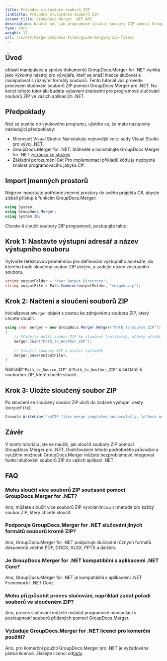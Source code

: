 ```yaml
---
title: Průvodce slučováním souborů ZIP
linktitle: Průvodce slučováním souborů ZIP
second_title: GroupDocs.Merger .NET API
description: Naučte se, jak programově sloučit soubory ZIP pomocí GroupDocs.Merger for .NET. Tento tutoriál poskytuje podrobnou příručku pro vývojáře.
type: docs
weight: 12
url: /cs/net/merge-compress-files/guide-merging-zip-files/
---
```

## Úvod
oblasti manipulace a správy dokumentů GroupDocs.Merger for .NET vyniká jako výkonný nástroj pro vývojáře, kteří se snaží hladce slučovat a manipulovat s různými formáty souborů. Tento tutoriál vás provede procesem slučování souborů ZIP pomocí GroupDocs.Merger pro .NET. Na konci tohoto tutoriálu budete vybaveni znalostmi pro programové slučování souborů ZIP ve vašich aplikacích .NET.
## Předpoklady
Než se pustíte do výukového programu, ujistěte se, že máte nastaveny následující předpoklady:
- Microsoft Visual Studio: Nainstalujte nejnovější verzi sady Visual Studio pro vývoj .NET.
-  GroupDocs.Merger for .NET: Stáhněte a nainstalujte GroupDocs.Merger for .NET z[stránka ke stažení](https://releases.groupdocs.com/merger/net/).
- Základní porozumění C#: Pro implementaci příkladů kódu je nezbytná znalost programovacího jazyka C#.

## Import jmenných prostorů
Nejprve importujte potřebné jmenné prostory do svého projektu C#, abyste získali přístup k funkcím GroupDocs.Merger:
```csharp
using System; 
using GroupDocs.Merger;
using System.IO;
```

Chcete-li sloučit soubory ZIP programově, postupujte takto:
## Krok 1: Nastavte výstupní adresář a název výstupního souboru
Vytvořte řetězcovou proměnnou pro definování výstupního adresáře, do kterého bude sloučený soubor ZIP uložen, a zadejte název výstupního souboru.
```csharp
string outputFolder = "Your Output Directory";
string outputFile = Path.Combine(outputFolder, "merged.zip");
```
## Krok 2: Načtení a sloučení souborů ZIP
 Inicializovat a`Merger` objekt s cestou ke zdrojovému souboru ZIP, který chcete sloučit.
```csharp
using (var merger = new GroupDocs.Merger.Merger("Path_to_Source_ZIP"))
{
    // Přidejte další soubor ZIP ke sloučení (volitelné, můžete přidat více)
    merger.Join("Path_to_Another_ZIP");
    
    // Sloučit soubory ZIP a uložit výsledek
    merger.Save(outputFile);
}
```
 Nahradit`"Path_to_Source_ZIP"` a`"Path_to_Another_ZIP"` s cestami k souborům ZIP, které chcete sloučit.
## Krok 3: Uložte sloučený soubor ZIP
Po sloučení se sloučený soubor ZIP uloží do zadané výstupní cesty (`outputFile`).
```csharp
Console.WriteLine("\nZIP files merge completed successfully. \nCheck output in {0}", outputFolder);
```

## Závěr
V tomto tutoriálu jste se naučili, jak sloučit soubory ZIP pomocí GroupDocs.Merger pro .NET. Dodržováním tohoto podrobného průvodce a využitím možností GroupDocs.Merger můžete bezproblémově integrovat funkci slučování souborů ZIP do vašich aplikací .NET.

## FAQ
### Mohu sloučit více souborů ZIP současně pomocí GroupDocs.Merger for .NET?
 Ano, můžete sloučit více souborů ZIP vyvoláním`Join()`metoda pro každý soubor ZIP, který chcete sloučit.
### Podporuje GroupDocs.Merger for .NET slučování jiných formátů souborů kromě ZIP?
Ano, GroupDocs.Merger for .NET podporuje slučování různých formátů dokumentů včetně PDF, DOCX, XLSX, PPTX a dalších.
### Je GroupDocs.Merger for .NET kompatibilní s aplikacemi .NET Core?
Ano, GroupDocs.Merger for .NET je kompatibilní s aplikacemi .NET Framework i .NET Core.
### Mohu přizpůsobit proces slučování, například zadat pořadí souborů ve sloučeném ZIP?
Ano, proces slučování můžete ovládat programově manipulací s posloupností souborů přidaných pomocí GroupDocs.Merger.
### Vyžaduje GroupDocs.Merger for .NET licenci pro komerční použití?
 Ano, pro komerční použití GroupDocs.Merger pro .NET je vyžadována platná licence. Získejte licenci od[tady](https://purchase.groupdocs.com/buy).